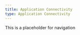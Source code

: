 ```yaml
---
title: Application Connectivity
type: Application Connectivity
---
```


This is a placeholder for navigation